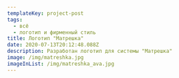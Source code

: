 ```yaml
---
templateKey: project-post
tags:
  - всё
  - логотип и фирменный стиль
title: Логотип "Матрешка"
date: 2020-07-13T20:12:48.088Z
description: Разработан логотип для системы "Матрешка"
image: /img/matreshka.jpg
imageInList: /img/matreshka_ava.jpg
---
```


